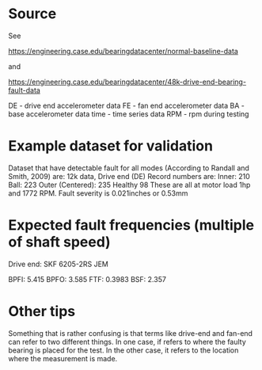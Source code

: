 # Source

See 

https://engineering.case.edu/bearingdatacenter/normal-baseline-data

and 

https://engineering.case.edu/bearingdatacenter/48k-drive-end-bearing-fault-data

DE - drive end accelerometer data
FE - fan end accelerometer data
BA - base accelerometer data
time - time series data
RPM - rpm during testing


# Example dataset for validation
Dataset that have detectable fault for all modes (According to Randall and Smith, 2009) are:
12k data, Drive end (DE)
Record numbers are:
Inner:            210 
Ball:             223
Outer (Centered): 235
Healthy            98
These are all at motor load 1hp and 1772 RPM.
Fault severity is 0.021inches or 0.53mm


# Expected fault frequencies (multiple of shaft speed)
Drive end: SKF 6205-2RS JEM

BPFI: 5.415
BPFO: 3.585
FTF: 0.3983
BSF: 2.357

# Other tips
Something that is rather confusing is that terms like drive-end and fan-end can refer to two different things.
In one case, if refers to where the faulty bearing is placed for the test.
In the other case, it refers to the location where the measurement is made.
